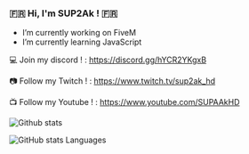 ### :fr: Hi, I'm SUP2Ak ! :fr:

- I’m currently working on FiveM
- I’m currently learning JavaScript

💻 Join my discord ! : https://discord.gg/hYCR2YKgxB

📷 Follow my Twitch ! : https://www.twitch.tv/sup2ak_hd

📺 Follow my Youtube ! : https://www.youtube.com/SUPAAkHD

![Github stats](https://github-readme-stats.vercel.app/api?username=SUP2Ak&theme=highcontrast&show_icons=true&count_private=true)

![GitHub stats Languages](https://github-readme-stats.vercel.app/api?username=SUP2Ak)



